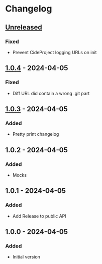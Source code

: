 # Changelog

## [Unreleased]

### Fixed

- Prevent CideProject logging URLs on init

## [1.0.4] - 2024-04-05

### Fixed

- Diff URL did contain a wrong .git part

## [1.0.3] - 2024-04-05

### Added

- Pretty print changelog

## 1.0.2 - 2024-04-05

### Added

- Mocks

## 1.0.1 - 2024-04-05

### Added

- Add Release to public API

## 1.0.0 - 2024-04-05

### Added

- Initial version

[Unreleased]: https://github.com/inlavigo/gg_changelog/compare/1.0.4...HEAD
[1.0.4]: https://github.com/inlavigo/gg_changelog.git/compare/1.0.3...1.0.4
[1.0.3]: https://github.com/inlavigo/gg_changelog/compare/1.0.2...1.0.3
